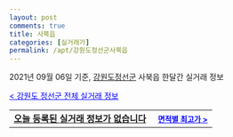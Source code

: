 ```yaml
---
layout: post
comments: true
title: 사북읍
categories: [실거래가]
permalink: /apt/강원도정선군사북읍
---
```


2021년 09월 06일 기준, <a href="/apt/강원도정선군">강원도정선군</a> 사북읍 한달간 실거래 정보

<a style="color: blue;" href="/apt/강원도정선군">< 강원도 정선군 전체 실거래 정보</a>
<!---- start ---->
<table>
  <tr>
    <td colspan="4" style="font-weight: bold;"><a href="/apt/강원도정선군사북읍{name_without_space}">오늘 등록된 실거래 정보가 없습니다</a> &nbsp;&nbsp;&nbsp; <a style="color: blue; font-size: smaller;" href="/apt/강원도정선군사북읍{name_without_space}">면적별 최고가 ></a></td>
  </tr>
    
</table>
<!---- end ---->
    